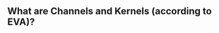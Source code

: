 What are Channels and Kernels (according to EVA)?
-------------------------------------------------

